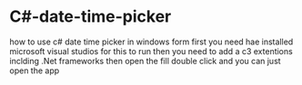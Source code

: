 # C#-date-time-picker
how to use c# date time picker in windows form
first  you need hae installed microsoft visual studios for this to run 
then you need to add a c3 extentions inclding .Net frameworks 
then open the fill double click and you can just open the  app
